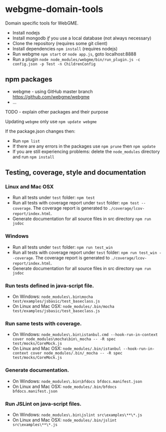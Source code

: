 # webgme-domain-tools #

Domain specific tools for WebGME.

* Install nodejs
* Install mongodb _if_ you use a local database (not always necessary)
* Clone the repository (requires some git client)
* Install dependencies `npm install` (requires nodejs)
* Run webgme `npm start` or `node app.js`, goto localhost:8888
* Run a plugin `node node_modules/webgme/bin/run_plugin.js -c config.json -p Test -n ChildrenConfig`

## npm packages ##

* webgme - using GitHub master branch https://github.com/webgme/webgme
* ...

TODO - explain other packages and their purpose

Updating `webgme` only use `npm update webgme`


If the package.json changes then:

* Run `npm list`
* If there are any errors in the packages use `npm prune` then `npm update`
* If you are still experiencing problems: delete the `node_modules` directory and run `npm install`

## Testing, coverage, style and documentation ##

### Linux and Mac OSX ###

* Run all tests under `test` folder: `npm test`
* Run all tests with coverage report under `test` folder: `npm test --coverage`. The coverage report is generated to `./coverage/lcov-report/index.html`.
* Generate documentation for all source files in src directory `npm run jsdoc`


### Windows ###

* Run all tests under `test` folder: `npm run test_win`
* Run all tests with coverage report under `test` folder: `npm run test_win --coverage`. The coverage report is generated to `./coverage/lcov-report/index.html`.
* Generate documentation for all source files in src directory `npm run jsdoc`


### Run tests defined in java-script file. ###

* On Windows: `node_modules\.bin\mocha test/examples/jsbasic/test_baseclass.js`
* On Linux and Mac OSX: `node_modules/.bin/mocha test/examples/jsbasic/test_baseclass.js`


### Run same tests with coverage. ###

* On Windows: `node_modules\.bin\istanbul.cmd --hook-run-in-context cover node_modules\mocha\bin\_mocha -- -R spec test/mocks/CoreMock.js`
* On Linux and Mac OSX: `node_modules/.bin/istanbul --hook-run-in-context cover node_modules/.bin/_mocha -- -R spec test/mocks/CoreMock.js`


### Generate documentation. ###

* On Windows: `node_modules\.bin\bfdocs bfdocs.manifest.json`
* On Linux and Mac OSX: `node_modules/.bin/bfdocs bfdocs.manifest.json`


### Run JSLint on java-script files. ###

* On Windows: `node_modules\.bin\jslint src\examples\**\*.js`
* On Linux and Mac OSX: `node_modules/.bin/jslint src\examples\**\*.js`
